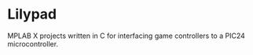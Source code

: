 # Lilypad
MPLAB X projects written in C for interfacing game controllers to a PIC24 microcontroller.
